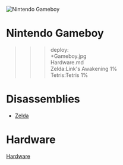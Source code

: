 ![Nintendo Gameboy](Gameboy.jpg)

# Nintendo Gameboy

>>> deploy:<br>
>>>   +Gameboy.jpg<br>
>>>   Hardware.md<br>
>>>   Zelda:Link's Awakening 1%<br>
>>>   Tetris:Tetris 1%<br>

# Disassemblies

  * [Zelda](Zelda)
  
# Hardware

[Hardware](Hardware.md)
